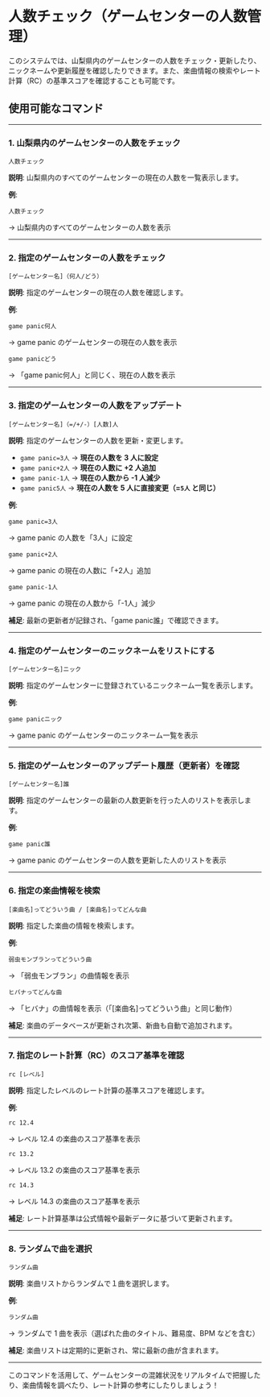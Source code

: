 # **人数チェック（ゲームセンターの人数管理）**  

このシステムでは、山梨県内のゲームセンターの人数をチェック・更新したり、ニックネームや更新履歴を確認したりできます。また、楽曲情報の検索やレート計算（RC）の基準スコアを確認することも可能です。  

## **使用可能なコマンド**  

---

### **1. 山梨県内のゲームセンターの人数をチェック**  
```
人数チェック
```
**説明**: 山梨県内のすべてのゲームセンターの現在の人数を一覧表示します。  

**例**:  
```
人数チェック
```
→ 山梨県内のすべてのゲームセンターの人数を表示  

---

### **2. 指定のゲームセンターの人数をチェック**  
```
[ゲームセンター名]（何人/どう）
```
**説明**: 指定のゲームセンターの現在の人数を確認します。  

**例**:  
```
game panic何人
```
→ game panic のゲームセンターの現在の人数を表示  

```
game panicどう
```
→ 「game panic何人」と同じく、現在の人数を表示  

---

### **3. 指定のゲームセンターの人数をアップデート**  
```
[ゲームセンター名]（=/+/-）[人数]人
```
**説明**: 指定のゲームセンターの人数を更新・変更します。  

- `game panic=3人` → **現在の人数を 3 人に設定**  
- `game panic+2人` → **現在の人数に +2 人追加**  
- `game panic-1人` → **現在の人数から -1 人減少**  
- `game panic5人` → **現在の人数を 5 人に直接変更（=`5人` と同じ）**  

**例**:  
```
game panic=3人
```
→ game panic の人数を「3人」に設定  

```
game panic+2人
```
→ game panic の現在の人数に「+2人」追加  

```
game panic-1人
```
→ game panic の現在の人数から「-1人」減少  

**補足**: 最新の更新者が記録され、「game panic誰」で確認できます。  

---

### **4. 指定のゲームセンターのニックネームをリストにする**  
```
[ゲームセンター名]ニック
```
**説明**: 指定のゲームセンターに登録されているニックネーム一覧を表示します。  

**例**:  
```
game panicニック
```
→ game panic のゲームセンターのニックネーム一覧を表示  

---

### **5. 指定のゲームセンターのアップデート履歴（更新者）を確認**  
```
[ゲームセンター名]誰
```
**説明**: 指定のゲームセンターの最新の人数更新を行った人のリストを表示します。  

**例**:  
```
game panic誰
```
→ game panic のゲームセンターの人数を更新した人のリストを表示  

---

### **6. 指定の楽曲情報を検索**  
```
[楽曲名]ってどういう曲 / [楽曲名]ってどんな曲
```
**説明**: 指定した楽曲の情報を検索します。  

**例**:  
```
弱虫モンブランってどういう曲
```
→ 「弱虫モンブラン」の曲情報を表示  

```
ヒバナってどんな曲
```
→ 「ヒバナ」の曲情報を表示（「[楽曲名]ってどういう曲」と同じ動作）  

**補足**: 楽曲のデータベースが更新され次第、新曲も自動で追加されます。  

---

### **7. 指定のレート計算（RC）のスコア基準を確認**  
```
rc [レベル]
```
**説明**: 指定したレベルのレート計算の基準スコアを確認します。  

**例**:  
```
rc 12.4
```
→ レベル 12.4 の楽曲のスコア基準を表示  

```
rc 13.2
```
→ レベル 13.2 の楽曲のスコア基準を表示  

```
rc 14.3
```
→ レベル 14.3 の楽曲のスコア基準を表示  

**補足**: レート計算基準は公式情報や最新データに基づいて更新されます。  

---

### **8. ランダムで曲を選択**
```
ランダム曲
```
**説明**: 楽曲リストからランダムで１曲を選択します。

**例**: 
```
ランダム曲
```
→ ランダムで 1 曲を表示（選ばれた曲のタイトル、難易度、BPM などを含む）  

**補足**: 楽曲リストは定期的に更新され、常に最新の曲が含まれます。  

---
このコマンドを活用して、ゲームセンターの混雑状況をリアルタイムで把握したり、楽曲情報を調べたり、レート計算の参考にしたりしましょう！
